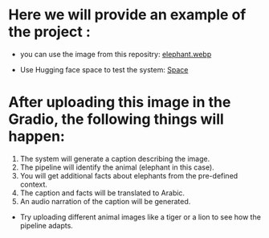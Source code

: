 # Here we will provide an example of the project :
- you can use the image from this repositry:
[elephant.webp](https://github.com/NSALHI1/Animal-Recognition/blob/main/elephant.webp)

- Use Hugging face space to test the system:
[Space](https://huggingface.co/spaces/Norahsal/Animals)

# After uploading this image in the Gradio, the following things will happen:
 1. The system will generate a caption describing the image.
 2. The pipeline will identify the animal (elephant in this case).
 3. You will get additional facts about elephants from the pre-defined context.
 4. The caption and facts will be translated to Arabic.
 5. An audio narration of the caption will be generated.

* Try uploading different animal images like a tiger or a lion to see how the pipeline adapts.

